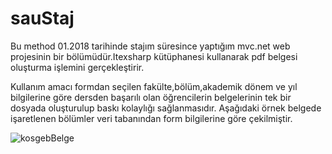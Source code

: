 # sauStaj
Bu method 01.2018 tarihinde stajım süresince yaptığım mvc.net web projesinin bir bölümüdür.Itexsharp kütüphanesi kullanarak pdf belgesi oluşturma işlemini gerçekleştirir.

Kullanım amacı formdan seçilen fakülte,bölüm,akademik dönem ve yıl bilgilerine göre dersden başarılı olan öğrencilerin belgelerinin tek bir dosyada oluşturulup baskı kolaylığı sağlanmasıdır.
Aşağıdaki örnek belgede işaretlenen bölümler veri tabanından form bilgilerine göre çekilmiştir.


![kosgebBelge](https://user-images.githubusercontent.com/11387887/55236584-57267200-5241-11e9-927b-e67e326590b4.PNG)

